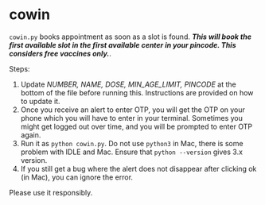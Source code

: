 # cowin

`cowin.py` books appointment as soon as a slot is found. **_This will book the first available slot in the first available center in your pincode. This considers free vaccines only._**.

Steps:
1. Update _NUMBER, NAME, DOSE, MIN_AGE_LIMIT, PINCODE_ at the bottom of the file before running this. Instructions are provided on how to update it.
2. Once you receive an alert to enter OTP, you will get the OTP on your phone which you will have to enter in your terminal. Sometimes you might get logged out over time, and you will be prompted to enter OTP again. 
3. Run it as `python cowin.py`. Do not use `python3` in Mac, there is some problem with IDLE and Mac. Ensure that `python --version` gives 3.x version.
4. If you still get a bug where the alert does not disappear after clicking ok (in Mac), you can ignore the error.

Please use it responsibly.
